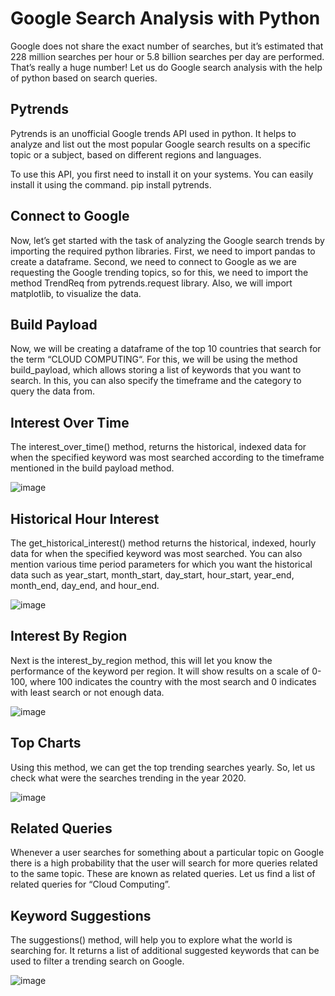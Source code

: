 # Google Search Analysis with Python

Google does not share the exact number of searches, but it’s estimated that 228 million searches per hour or 5.8 billion searches per day are performed. That’s really a huge number! Let us do Google search analysis with the help of python based on search queries.

## Pytrends
Pytrends is an unofficial Google trends API used in python. It helps to analyze and list out the most popular Google search results on a specific topic or a subject, based on different regions and languages.

To use this API, you first need to install it on your systems. You can easily install it using the command.
pip install pytrends.

## Connect to Google
Now, let’s get started with the task of analyzing the Google search trends by importing the required python libraries. First, we need to import pandas to create a dataframe. Second, we need to connect to Google as we are requesting the Google trending topics, so for this, we need to import the method TrendReq from pytrends.request library. Also, we will import matplotlib, to visualize the data.

## Build Payload
Now, we will be creating a dataframe of the top 10 countries that search for the term “CLOUD COMPUTING“. For this, we will be using the method build_payload, which allows storing a list of keywords that you want to search. In this, you can also specify the timeframe and the category to query the data from. 

## Interest Over Time
The interest_over_time() method, returns the historical, indexed data for when the specified keyword was most searched according to the timeframe mentioned in the build payload method.

![image](https://github.com/user-attachments/assets/11d7adf0-ac2f-43d0-9d10-939716f1ad6b)


## Historical Hour Interest
The get_historical_interest() method returns the historical, indexed, hourly data for when the specified keyword was most searched. You can also mention various time period parameters for which you want the historical data such as year_start, month_start, day_start, hour_start, year_end, month_end, day_end, and hour_end. 

![image](https://github.com/user-attachments/assets/76de0379-0fd6-4e2f-9143-d0f8d521424d)


## Interest By Region
Next is the interest_by_region method, this will let you know the performance of the keyword per region. It will show results on a scale of 0-100, where 100 indicates the country with the most search and 0 indicates with least search or not enough data.

![image](https://github.com/user-attachments/assets/50a97d00-9915-4e58-b8ed-dd1d73e8c4d2)

## Top Charts
Using this method, we can get the top trending searches yearly. So, let us check what were the searches trending in the year 2020.

![image](https://github.com/user-attachments/assets/becce614-83e2-412a-b197-956f608c2f40)

## Related Queries
Whenever a user searches for something about a particular topic on Google there is a high probability that the user will search for more queries related to the same topic. These are known as related queries. Let us find a list of related queries for “Cloud Computing”.

## Keyword Suggestions
The suggestions() method, will help you to explore what the world is searching for. It returns a list of additional suggested keywords that can be used to filter a trending search on Google.

![image](https://github.com/user-attachments/assets/af43da96-2fce-4d20-bf85-9c1ab1eb1cb7)


